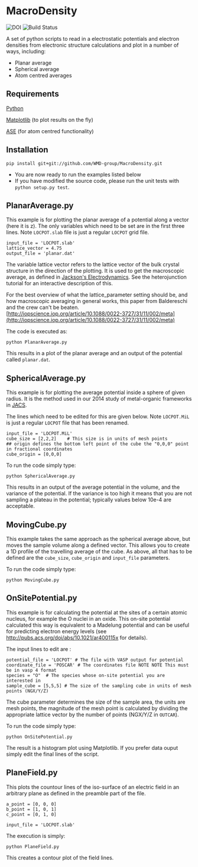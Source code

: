 MacroDensity
====================
![DOI](https://zenodo.org/badge/DOI/10.5281/zenodo.884521.svg)
![Build Status](https://travis-ci.org/WMD-group/MacroDensity.svg?branch=master)

A set of python scripts to read in a electrostatic potentials and electron densities from electronic structure calculations and plot in a number of ways, including:

* Planar average
* Spherical average
* Atom centred averages

Requirements
------------
[Python](https://www.python.org)

[Matplotlib](http://matplotlib.org) (to plot results on the fly)

[ASE](https://wiki.fysik.dtu.dk/ase/) (for atom centred functionality)


Installation
------------

```
pip install git+git://github.com/WMD-group/MacroDensity.git
```

- You are now ready to run the examples listed below
- If you have modified the source code, please run the unit tests with
  ``python setup.py test``.

PlanarAverage.py
------------
This example is for plotting the planar average of a potential along a vector (here it is z).
The only variables which need to be set are in the first three lines. Note `LOCPOT.slab` file is just a regular `LOCPOT` grid file.

```
input_file = 'LOCPOT.slab'
lattice_vector = 4.75
output_file = 'planar.dat'
```

The variable lattice vector refers to the lattice vector of the bulk crystal structure in the direction of the plotting. 
It is used to get the macroscopic average, as defined in [Jackson's Electrodynamics](https://archive.org/details/ClassicalElectrodynamics). See the heterojunction tutorial for an interactive description of this.

For the best overview of what the lattice_parameter setting should be, and how macroscopic averaging in general works, this paper from Baldereschi and the crew can't be beaten. [http://iopscience.iop.org/article/10.1088/0022-3727/31/11/002/meta](http://iopscience.iop.org/article/10.1088/0022-3727/31/11/002/meta)

The code is executed as:

```
python PlanarAverage.py
```
This results in a plot of the planar average and an output of the potential called `planar.dat`.

SphericalAverage.py
------------

This example is for plotting the average potential inside a sphere of given radius. 
It is the method used in our 2014 study of metal-organic frameworks in [JACS](http://pubs.acs.org/doi/abs/10.1021/ja4110073).

The lines which need to be edited for this are given below.  Note `LOCPOT.MiL` is just a regular `LOCPOT` file that has been renamed.

```
input_file = 'LOCPOT.MiL'
cube_size = [2,2,2]    # This size is in units of mesh points
## origin defines the bottom left point of the cube the "0,0,0" point in fractional coordinates
cube_origin = [0,0,0]
```

To run the code simply type:

```
python SphericalAverage.py
```
This results in an output of the average potential in the volume, and the variance of the potential. If the variance is too high it means that you are not sampling a plateau in the potential; typically values below 10e-4 are acceptable.

MovingCube.py
-------------

This example takes the same approach as the spherical average above, but moves the sample volume
along a defined vector. This allows you to create a 1D profile of the travelling average of the 
cube. As above, all that has to be defined are the `cube_size`, `cube_origin` and `input_file`
parameters. 

To run the code simply type:

```
python MovingCube.py
```

OnSitePotential.py
------------

This example is for calculating the potential at the sites of a certain atomic nucleus, for example the O nuclei in an oxide. This on-site potential calculated this way is equivalent to a Madelung potential and can be useful for predicting electron energy levels (see http://pubs.acs.org/doi/abs/10.1021/ar400115x for details).

The input lines to edit are :

```
potential_file = 'LOCPOT' # The file with VASP output for potential
coordinate_file = 'POSCAR' # The coordinates file NOTE NOTE This must be in vasp 4 format 
species = "O"  # The species whose on-site potential you are interested in 
sample_cube = [5,5,5] # The size of the sampling cube in units of mesh points (NGX/Y/Z)
```

The cube parameter determines the size of the sample area, the units are mesh points, the magnitude of the mesh point is calculated by dividing the appropriate lattice vector by the number of points (NGX/Y/Z in `OUTCAR`).

To run the code simply type:

```
python OnSitePotential.py
```
The result is a histogram plot using Matplotlib. If you prefer data ouput simply edit the final lines of the script.

PlaneField.py
------------
This plots the countour lines of the iso-surface of an electric field in an arbitrary plane as defined in the preamble part of the file.

```
a_point = [0, 0, 0]
b_point = [1, 0, 1]
c_point = [0, 1, 0]

input_file = 'LOCPOT.slab'
```

The execution is simply:

```
python PlaneField.py
```
This creates a contour plot of the field lines.


